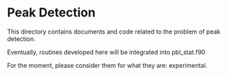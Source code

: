 # Peak Detection

This directory contains documents and code related to the problem of peak detection.

Eventually, routines developed here will be integrated into pbl_stat.f90

For the moment, please consider them for what they are: experimental.
